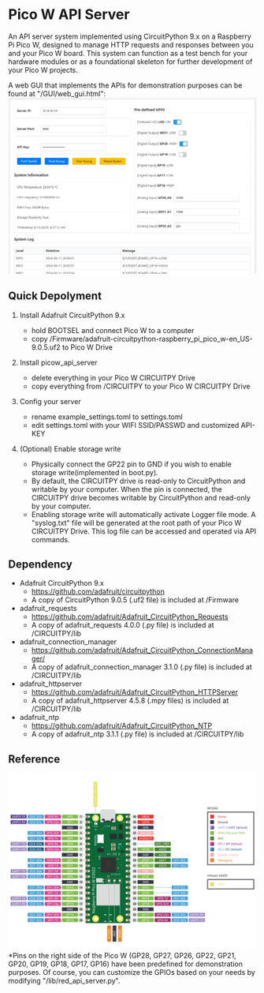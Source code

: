 # Pico W API Server
An API server system implemented using CircuitPython 9.x on a Raspberry Pi Pico W, designed to manage HTTP requests and responses between you and your Pico W board. This system can function as a test bench for your hardware modules or as a foundational skeleton for further development of your Pico W projects.

A web GUI that implements the APIs for demonstration purposes can be found at "/GUI/web_gui.html":
![WEB GUI SCREENSHOT](./web_gui_screenshot.png)

## Quick Depolyment

1. Install Adafruit CircuitPython 9.x
    - hold BOOTSEL and connect Pico W to a computer
    - copy /Firmware/adafruit-circuitpython-raspberry_pi_pico_w-en_US-9.0.5.uf2 to Pico W Drive

2. Install picow_api_server
    - delete everything in your Pico W CIRCUITPY Drive
    - copy everything from /CIRCUITPY to your Pico W CIRCUITPY Drive

3. Config your server
    - rename example_settings.toml to settings.toml
    - edit settings.toml with your WIFI SSID/PASSWD and customized API-KEY

4. (Optional) Enable storage write
    - Physically connect the GP22 pin to GND if you wish to enable storage write(implemented in boot.py).
    - By default, the CIRCUITPY drive is read-only to CircuitPython and writable by your computer. When the pin is connected, the CIRCUITPY drive becomes writable by CircuitPython and read-only by your computer.
    - Enabling storage write will automatically activate Logger file mode. A "syslog.txt" file will be generated at the root path of your Pico W CIRCUITPY Drive. This log file can be accessed and operated via API commands.

## Dependency
- Adafruit CircuitPython 9.x
    - https://github.com/adafruit/circuitpython
    - A copy of CircuitPython 9.0.5 (.uf2 file) is included at /Firmware
- adafruit_requests
    - https://github.com/adafruit/Adafruit_CircuitPython_Requests
    - A copy of adafruit_requests 4.0.0 (.py file) is included at /CIRCUITPY/lib
- adafruit_connection_manager
    - https://github.com/adafruit/Adafruit_CircuitPython_ConnectionManager/
    - A copy of adafruit_connection_manager 3.1.0 (.py file) is included at /CIRCUITPY/lib
- adafruit_httpserver
    - https://github.com/adafruit/Adafruit_CircuitPython_HTTPServer
    - A copy of adafruit_httpserver 4.5.8 (.mpy files) is included at /CIRCUITPY/lib
- adafruit_ntp
    - https://github.com/adafruit/Adafruit_CircuitPython_NTP
    - A copy of adafruit_ntp 3.1.1 (.py file) is included at /CIRCUITPY/lib

## Reference
![Pico W Pinout](./picow-pinout.svg)
*Pins on the right side of the Pico W (GP28, GP27, GP26, GP22, GP21, GP20, GP19, GP18, GP17, GP16) have been predefined for demonstration purposes. Of course, you can customize the GPIOs based on your needs by modifying "/lib/red_api_server.py".
